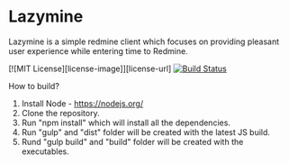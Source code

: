 # Lazymine
Lazymine is a simple redmine client which focuses on providing pleasant user experience while entering time to Redmine.

[![MIT License][license-image]][license-url]
[![Build Status](https://travis-ci.org/Raathigesh/Lazymine.svg?branch=master)](https://travis-ci.org/Raathigesh/LazyMine)

How to build?

1. Install Node - https://nodejs.org/
2. Clone the repository.
3. Run "npm install" which will install all the dependencies.
4. Run "gulp" and "dist" folder will be created with the latest JS build.
5. Rund "gulp build" and "build" folder will be created with the executables.
